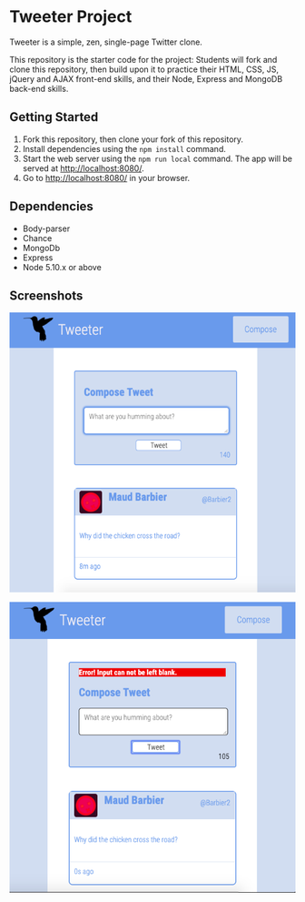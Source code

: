 # Tweeter Project

Tweeter is a simple, zen, single-page Twitter clone.

This repository is the starter code for the project: Students will fork and clone this repository, then build upon it to practice their HTML, CSS, JS, jQuery and AJAX front-end skills, and their Node, Express and MongoDB back-end skills.

## Getting Started

1. Fork this repository, then clone your fork of this repository.
2. Install dependencies using the `npm install` command.
3. Start the web server using the `npm run local` command. The app will be served at <http://localhost:8080/>.
4. Go to <http://localhost:8080/> in your browser.

## Dependencies

- Body-parser
- Chance
- MongoDb
- Express
- Node 5.10.x or above

## Screenshots

!['screenshot of tweeter homepage'](https://github.com/SarahMadro/tweeter/blob/master/docs/Screen%20Shot%202019-03-29%20at%2010.42.10%20PM.png)


!['screenshot of tweeter homepage'](https://github.com/SarahMadro/tweeter/blob/master/docs/Screen%20Shot%202019-03-29%20at%2010.34.22%20PM.png)

